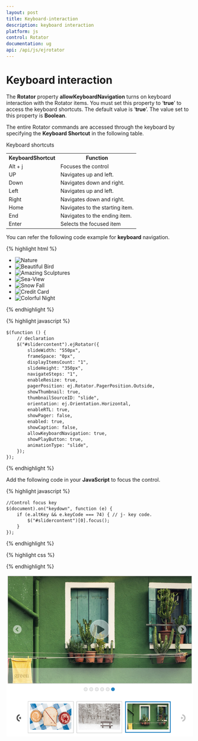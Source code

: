 ```yaml
---
layout: post
title: Keyboard-interaction
description: keyboard interaction
platform: js
control: Rotator
documentation: ug
api: /api/js/ejrotator
---
```


# Keyboard interaction

The **Rotator** property **allowKeyboardNavigation** turns on keyboard interaction with the Rotator items. You must set this property to ‘**true**’ to access the keyboard shortcuts. The default value is ‘**true**’. The value set to this property is **Boolean**.

The entire Rotator commands are accessed through the keyboard by specifying the **Keyboard Shortcut** in the following table.

Keyboard shortcuts

<table>
<tr>
<th>
KeyboardShortcut	</th><th>
Function</th></tr>
<tr>
<td>
Alt + j</td><td>
Focuses the control</td></tr>
<tr>
<td>
UP</td><td>
Navigates up and left.</td></tr>
<tr>
<td>
Down</td><td>
Navigates down and right.</td></tr>
<tr>
<td>
Left</td><td>
Navigates up and left.</td></tr>
<tr>
<td>
Right</td><td>
Navigates down and right.</td></tr>
<tr>
<td>
Home</td><td>
Navigates to the starting item.</td></tr>
<tr>
<td>
End</td><td>
Navigates to the ending item.</td></tr>
<tr>
<td>
Enter</td><td>
Selects the focused item</td></tr>
</table>


You can refer the following code example for **keyboard** navigation.


  {% highlight html %}

  
<div class="cols-sample-area">
   <ul id="slidercontent" accesskey="e">
      <li>
         <img class="image" src="../images/rotator/nature.jpg" title="Nature" />
      </li>
      <li>
         <img class="image" src="../images/rotator/bird.jpg" title="Beautiful Bird" />
      </li>
      <li>
         <img class="image" src="../images/rotator/sculpture.jpg" title="Amazing Sculptures" />
      </li>
      <li>
         <img class="image" src="../images/rotator/seaview.jpg" title="Sea-View" />
      </li>
      <li>
         <img class="image" src="../images/rotator/snowfall.jpg" title="Snow Fall" />
      </li>
      <li>
         <img class="image" src="../images/rotator/card.jpg" title="Credit Card" />
      </li>
      <li>
         <img class="image" src="../images/rotator/night.jpg" title="Colorful Night" />
      </li>
   </ul>
   <ul id="slide" style="display: none">
      <li>
         <img src="../images/rotator/nature.jpg" title="Nature" />
      </li>
      <li>
         <img src="../images/rotator/bird.jpg" title="Beautiful Bird" />
      </li>
      <li>
         <img src="../images/rotator/sculpture.jpg" title="Amazing Sculptures" />
      </li>
      <li>
         <img src="../images/rotator/seaview.jpg" title="Sea-View" />
      </li>
      <li>
         <img src="../images/rotator/snowfall.jpg" title="Snow Fall" />
      </li>
      <li>
         <img src="../images/rotator/card.jpg" title="Credit Card" />
      </li>
      <li>
         <img src="../images/rotator/night.jpg" title="Colorful Night" />
      </li>
   </ul>
</div> 
  

  {% endhighlight %}


  {% highlight javascript %}

  
  	
    $(function () {
        // declaration
        $("#slidercontent").ejRotator({
            slideWidth: "550px",
            frameSpace: "0px",
            displayItemsCount: "1",
            slideHeight: "350px",
            navigateSteps: "1",
            enableResize: true,
            pagerPosition: ej.Rotator.PagerPosition.Outside,
            showThumbnail: true,
            thumbnailSourceID: "slide",
            orientation: ej.Orientation.Horizontal,
            enableRTL: true,
            showPager: false,
            enabled: true,
            showCaption: false,
            allowKeyboardNavigation: true,
            showPlayButton: true,
            animationType: "slide",
        });	      
    });



  {% endhighlight %}


Add the following code in your **JavaScript** to focus the control.

  {% highlight javascript %}

  
    //Control focus key
    $(document).on("keydown", function (e) {
        if (e.altKey && e.keyCode === 74) { // j- key code.
            $("#slidercontent")[0].focus();
        }
    });

  {% endhighlight %}
  
  
{% highlight css %}

<style type="text/css" class="cssStyles">
    .e-rotator-wrap .e-thumb .e-thumb-items li img {
        width: 130px;
        height: 82px;
    }
</style>


{% endhighlight %}



![](/js/Rotator/Keyboard-interaction_images/Keyboard-interaction_img1.png) 



